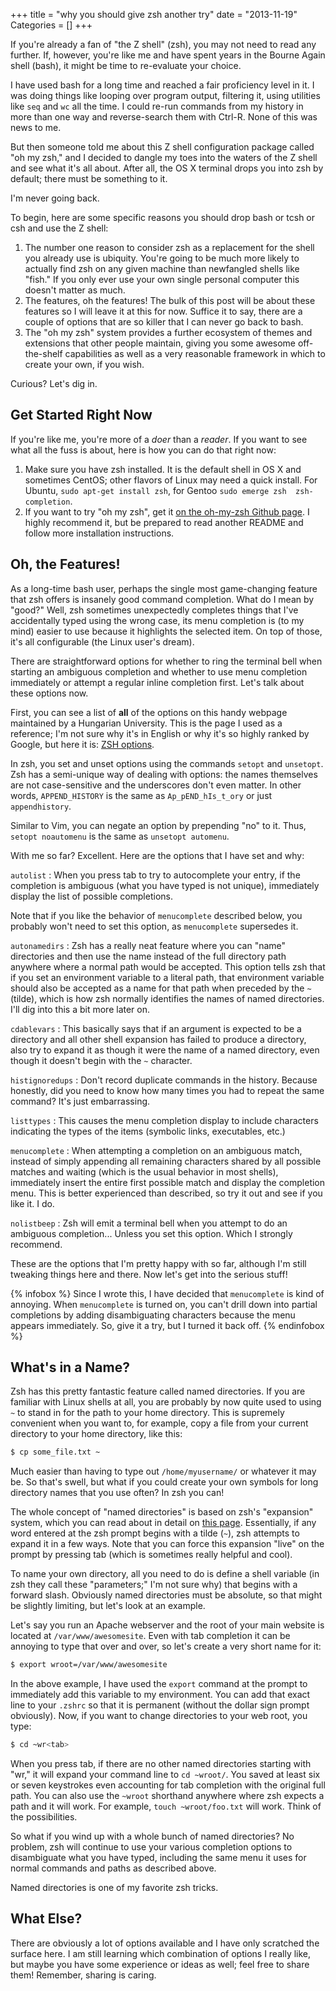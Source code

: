 +++
title = "why you should give zsh another try"
date = "2013-11-19"
Categories = []
+++

If you're already a fan of "the Z shell" (zsh), you may not need to read any 
further. If, however, you're like me and have spent years in the Bourne Again 
shell (bash), it might be time to re-evaluate your choice.

I have used bash for a long time and reached a fair proficiency level in it. 
I was doing things like looping over program output, filtering it, using 
utilities like `seq` and `wc` all the time. I could re-run commands from my 
history in more than one way and reverse-search them with Ctrl-R. None of this 
was news to me.

But then someone told me about this Z shell configuration package called "oh 
my zsh," and I decided to dangle my toes into the waters of the Z shell and 
see what it's all about. After all, the OS X terminal drops you into zsh by 
default; there must be something to it.

I'm never going back.<!--more-->

To begin, here are some specific reasons you should drop bash or tcsh or csh 
and use the Z shell:

1.  The number one reason to consider zsh as a replacement for the shell you
    already use is ubiquity. You're going to be much more likely to actually
    find zsh on any given machine than newfangled shells like "fish." If you
    only ever use your own single personal computer this doesn't matter as
    much.
2.  The features, oh the features! The bulk of this post will be about these
    features so I will leave it at this for now. Suffice it to say, there are
    a couple of options that are so killer that I can never go back to bash.
3.  The "oh my zsh" system provides a further ecosystem of themes and
    extensions that other people maintain, giving you some awesome
    off-the-shelf capabilities as well as a very reasonable framework in which
    to create your own, if you wish.

Curious? Let's dig in.

## Get Started Right Now

If you're like me, you're more of a *doer* than a *reader*. If you want to see
what all the fuss is about, here is how you can do that right now:

1.  Make sure you have zsh installed. It is the default shell in OS X and
    sometimes CentOS; other flavors of Linux may need a quick install. For 
    Ubuntu, `sudo apt-get install zsh`, for Gentoo `sudo emerge zsh 
    zsh-completion`.
2.  If you want to try "oh my zsh", get it [on the oh-my-zsh Github page][1].
    I highly recommend it, but be prepared to read another README and follow
    more installation instructions.

[1]: https://github.com/robbyrussell/oh-my-zsh

## Oh, the Features!

As a long-time bash user, perhaps the single most game-changing feature that 
zsh offers is insanely good command completion. What do I mean by "good?" 
Well, zsh sometimes unexpectedly completes things that I've accidentally typed 
using the wrong case, its menu completion is (to my mind) easier to use 
because it highlights the selected item. On top of those, it's all 
configurable (the Linux user's dream).

There are straightforward options for whether to ring the terminal bell when 
starting an ambiguous completion and whether to use menu completion 
immediately or attempt a regular inline completion first. Let's talk about 
these options now.

First, you can see a list of **all** of the options on this handy webpage 
maintained by a Hungarian University. This is the page I used as a reference; 
I'm not sure why it's in English or why it's so highly ranked by Google, but 
here it is: [ZSH options](http://www.cs.elte.hu/zsh-manual/zsh_16.html).

In zsh, you set and unset options using the commands `setopt` and `unsetopt`. 
Zsh has a semi-unique way of dealing with options: the names themselves are 
not case-sensitive and the underscores don't even matter. In other words, 
`APPEND_HISTORY` is the same as `Ap_pEND_hIs_t_ory` or just `appendhistory`.

Similar to Vim, you can negate an option by prepending "no" to it. Thus, 
`setopt noautomenu` is the same as `unsetopt automenu`.

With me so far? Excellent. Here are the options that I have set and why:

`autolist`
: When you press tab to try to autocomplete your entry, if the completion 
  is ambiguous (what you have typed is not unique), immediately display the 
  list of possible completions.

  Note that if you like the behavior of `menucomplete` described below, you 
  probably won't need to set this option, as `menucomplete` supersedes it.

`autonamedirs`
: Zsh has a really neat feature where you can "name" directories and then use 
  the name instead of the full directory path anywhere where a normal path 
  would be accepted. This option tells zsh that if you set an environment 
  variable to a literal path, that environment variable should also be 
  accepted as a name for that path when preceded by the `~` (tilde), which is 
  how zsh normally identifies the names of named directories. I'll dig into 
  this a bit more later on.

`cdablevars`
: This basically says that if an argument is expected to be a directory and 
  all other shell expansion has failed to produce a directory, also try to 
  expand it as though it were the name of a named directory, even though it 
  doesn't begin with the `~` character.

`histignoredups`
: Don't record duplicate commands in the history. Because honestly, did you 
  need to know how many times you had to repeat the same command? It's just 
  embarrassing.

`listtypes`
: This causes the menu completion display to include characters indicating the 
  types of the items (symbolic links, executables, etc.)

`menucomplete`
: When attempting a completion on an ambiguous match, instead of simply 
  appending all remaining characters shared by all possible matches and 
  waiting (which is the usual behavior in most shells), immediately insert the 
  entire first possible match and display the completion menu. This is better 
  experienced than described, so try it out and see if you like it. I do.

`nolistbeep`
: Zsh will emit a terminal bell when you attempt to do an ambiguous 
  completion... Unless you set this option. Which I strongly recommend.

These are the options that I'm pretty happy with so far, although I'm still 
tweaking things here and there. Now let's get into the serious stuff!

{% infobox %}
Since I wrote this, I have decided that `menucomplete` is kind of annoying. 
When `menucomplete` is turned on, you can't drill down into partial 
completions by adding disambiguating characters because the menu appears 
immediately. So, give it a try, but I turned it back off.
{% endinfobox %}

## What's in a Name?

Zsh has this pretty fantastic feature called named directories. If you are 
familiar with Linux shells at all, you are probably by now quite used to using 
`~` to stand in for the path to your home directory. This is supremely 
convenient when you want to, for example, copy a file from your current 
directory to your home directory, like this:

``` sh
$ cp some_file.txt ~
```

Much easier than having to type out `/home/myusername/` or whatever it may be. 
So that's swell, but what if you could create your own symbols for long 
directory names that you use often? In zsh you can!

The whole concept of "named directories" is based on zsh's "expansion" system, 
which you can read about in detail on [this page][2]. Essentially, if any word 
entered at the zsh prompt begins with a tilde (`~`), zsh attempts to expand it 
in a few ways. Note that you can force this expansion "live" on the prompt by 
pressing tab (which is sometimes really helpful and cool).

To name your own directory, all you need to do is define a shell variable (in 
zsh they call these "parameters;" I'm not sure why) that begins with a forward 
slash. Obviously named directories must be absolute, so that might be slightly 
limiting, but let's look at an example.

Let's say you run an Apache webserver and the root of your main website is 
located at `/var/www/awesomesite`. Even with tab completion it can be annoying 
to type that over and over, so let's create a very short name for it:

``` sh
$ export wroot=/var/www/awesomesite
```

In the above example, I have used the `export` command at the prompt to 
immediately add this variable to my environment. You can add that exact line 
to your `.zshrc` so that it is permanent (without the dollar sign prompt 
obviously). Now, if you want to change directories to your web root, you type:

``` sh
$ cd ~wr<tab>
```

When you press tab, if there are no other named directories starting with 
"wr," it will expand your command line to `cd ~wroot/`. You saved at least six 
or seven keystrokes even accounting for tab completion with the original full 
path. You can also use the `~wroot` shorthand anywhere where zsh expects a 
path and it will work. For example, `touch ~wroot/foo.txt` will work. Think of 
the possibilities.

So what if you wind up with a whole bunch of named directories? No problem, 
zsh will continue to use your various completion options to disambiguate what 
you have typed, including the same menu it uses for normal commands and paths 
as described above.

Named directories is one of my favorite zsh tricks.

## What Else?

There are obviously a lot of options available and I have only scratched the 
surface here. I am still learning which combination of options I really like, 
but maybe you have some experience or ideas as well; feel free to share them! 
Remember, sharing is caring.

[2]: http://www.cs.elte.hu/zsh-manual/zsh_6.html
